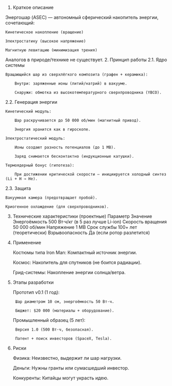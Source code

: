 1. Краткое описание

Энергошар (ASEC) — автономный сферический накопитель энергии, сочетающий:

    Кинетическое накопление (вращение)

    Электростатику (высокое напряжение)

    Магнитную левитацию (минимизация трения)

Аналогов в природе/технике не существует.
2. Принцип работы
2.1. Ядро системы

    Вращающийся шар из сверхлёгкого композита (графен + керамика):

        Внутри: заряженные ионы (литий/натрий) в вакууме.

        Снаружи: обмотка из высокотемпературного сверхпроводника (YBCO).

2.2. Генерация энергии

    Кинетический модуль:

        Шар раскручивается до 50 000 об/мин (магнитный привод).

        Энергия хранится как в гироскопе.

    Электростатический модуль:

        Ионы создают разность потенциалов (до 1 МВ).

        Заряд снимается бесконтактно (индукционные катушки).

    Термоядерный бонус (гипотеза):

        При достижении критической скорости — инициируется холодный синтез (Li + H → He).

2.3. Защита

    Вакуумная камера (предотвращает пробой).

    Криогенное охлаждение (для сверхпроводников).

3. Технические характеристики (проектные)
Параметр	Значение
Энергоёмкость	500 Вт·ч/кг (в 5 раз лучше Li-ion)
Скорость вращения	50 000 об/мин
Напряжение	1 МВ
Срок службы	100+ лет (теоретически)
Взрывоопасность	Да (если ротор разлетится)
4. Применение

    Костюмы типа Iron Man: Компактный источник энергии.

    Космос: Накопитель для спутников (не боится радиации).

    Грид-системы: Накопление энергии солнца/ветра.

5. Этапы разработки

    Прототип v0.1 (1 год):

        Шар диаметром 10 см, энергоёмкость 50 Вт·ч.

        Бюджет: $20 000 (материалы + оборудование).

    Промышленный образец (5 лет):

        Версия 1.0 (500 Вт·ч, безопасная).

        Патент + поиск инвесторов (SpaceX, Tesla).

6. Риски

    Физика: Неизвестно, выдержит ли шар нагрузки.

    Деньги: Нужны гранты или сумасшедший инвестор.

    Конкуренты: Китайцы могут украсть идею.
